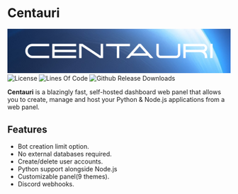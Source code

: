 # Centauri

![Image](./banner.png)
![License](https://img.shields.io/github/license/jareer12/Centauri)
![Lines Of Code](https://img.shields.io/tokei/lines/github/jareer12/centauri)
![Github Release Downloads](https://img.shields.io/github/downloads/jareer12/centauri/total)

**Centauri** is a blazingly fast, self-hosted dashboard web panel that allows you to create, manage and host your Python & Node.js applications from a web panel.

## Features

- Bot creation limit option.
- No external databases required.
- Create/delete user accounts.
- Python support alongside Node.js
- Customizable panel(9 themes).
- Discord webhooks.
